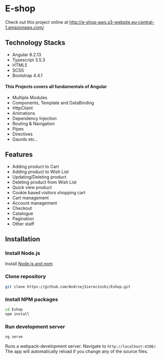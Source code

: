 # E-shop
Check out this project online at http://e-shop-aws.s3-website.eu-central-1.amazonaws.com/

## Technology Stacks
- Angular 8.2.13
- Typescript 3.5.3
- HTML5
- SCSS 
- Bootstrap 4.4.1

#### This Projects covers all fundamentals of Angular

- Multiple Modules
- Components, Template and DataBinding
- HttpClient
- Animations
- Dependency Injection
- Routing & Navigation
- Pipes
- Directives
- Gaurds etc..

## Features
- Adding product to Cart
- Adding product to Wish List
- Updating/Deleting product
- Deleting product from Wish List
- Quick view product
- Cookie based visitors shopping cart
- Cart management
- Account management
- Checkout
- Catalogue
- Pagination
- Other staff

## Installation

### Install Node.js

Install [Node.js and npm](https://www.npmjs.com/get-npm)

### Clone repository

```bash
git clone https://github.com/AndrzejSierocinski/Eshop.git
```

### Install NPM packages

```bash
cd Eshop
npm install
```
 
### Run development server

```bash
ng serve
```

Runs a webpack-development server. Navigate to `http://localhost:4200/`. The app will automatically reload if you change any of the source files.



